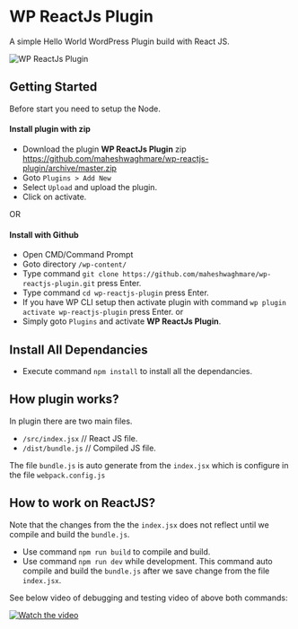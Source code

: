 # WP ReactJs Plugin

A simple Hello World WordPress Plugin build with React JS.

![WP ReactJs Plugin](https://i.imgur.com/WCvumFo.png)

## Getting Started

Before start you need to setup the Node.

#### Install plugin with zip

- Download the plugin **WP ReactJs Plugin** zip https://github.com/maheshwaghmare/wp-reactjs-plugin/archive/master.zip
- Goto `Plugins > Add New`
- Select `Upload` and upload the plugin.
- Click on activate.

OR

#### Install with Github

- Open CMD/Command Prompt
- Goto directory `/wp-content/`
- Type command `git clone https://github.com/maheshwaghmare/wp-reactjs-plugin.git` press Enter.
- Type command `cd wp-reactjs-plugin` press Enter.
- If you have WP CLI setup then activate plugin with command `wp plugin activate wp-reactjs-plugin` press Enter.
or
- Simply goto `Plugins` and activate **WP ReactJs Plugin**.

## Install All Dependancies

- Execute command `npm install` to install all the dependancies.

## How plugin works?

In plugin there are two main files.

- `/src/index.jsx` // React JS file.
- `/dist/bundle.js` // Compiled JS file.

The file `bundle.js` is auto generate from the `index.jsx` which is configure in the file `webpack.config.js`

## How to work on ReactJS?

Note that the changes from the the `index.jsx` does not reflect until we compile and build the `bundle.js`.

- Use command `npm run build` to compile and build.
- Use command `npm run dev` while development. This command auto compile and build the `bundle.js` after we save change from the file `index.jsx`.

See below video of debugging and testing video of above both commands:

[![Watch the video](https://img.youtube.com/vi/RuM-GZ5SlzU/maxresdefault.jpg)](https://youtu.be/RuM-GZ5SlzU)
